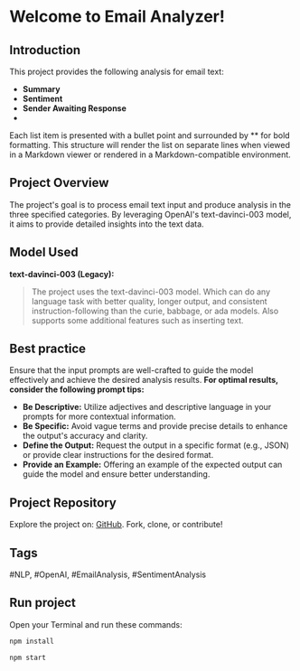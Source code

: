 # Welcome to Email Analyzer!

## Introduction
This project provides the following analysis for email text:
- **Summary**
- **Sentiment**
- **Sender Awaiting Response**
- 
Each list item is presented with a bullet point and surrounded by ** for bold formatting. This structure will render the list on separate lines when viewed in a Markdown viewer or rendered in a Markdown-compatible environment.

## Project Overview
The project's goal is to process email text input and produce analysis in the three specified categories. 
By leveraging OpenAI's text-davinci-003 model, it aims to provide detailed insights into the text data.

## Model Used
**text-davinci-003 (Legacy):**
>The project uses the text-davinci-003 model.
>Which can do any language task with better quality, 
>longer output, and consistent instruction-following
>than the curie, babbage, or ada models. 
>Also supports some additional features such as inserting text.

## Best practice
Ensure that the input prompts are well-crafted to guide the model effectively and achieve the desired analysis results.
**For optimal results, consider the following prompt tips:**
- **Be Descriptive:** Utilize adjectives and descriptive language in your prompts for more contextual information.
- **Be Specific:** Avoid vague terms and provide precise details to enhance the output's accuracy and clarity.
- **Define the Output:** Request the output in a specific format (e.g., JSON) or provide clear instructions for the desired format.
- **Provide an Example:** Offering an example of the expected output can guide the model and ensure better understanding.

## Project Repository

Explore the project on: [GitHub](https://github.com/mutty320/Email-analysis-with-openAI). Fork, clone, or contribute!

## Tags
#NLP, #OpenAI, #EmailAnalysis, #SentimentAnalysis

## Run project

Open your Terminal and run these commands:
```sh
npm install
```

```sh
npm start
```